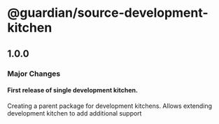 # @guardian/source-development-kitchen

## 1.0.0

### Major Changes

#### First release of single development kitchen.

Creating a parent package for development kitchens.
Allows extending development kitchen to add additional support
